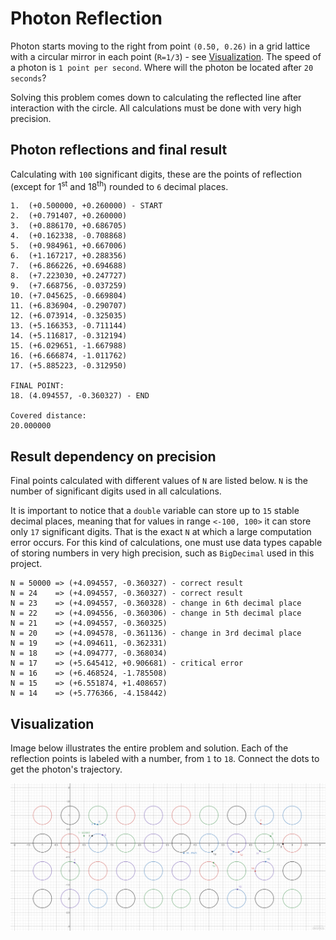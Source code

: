 # Photon Reflection #

Photon starts moving to the right from point `(0.50, 0.26)` in a grid lattice with a circular mirror in each point (`R=1/3`) - see [Visualization](https://github.com/LMesaric/PhotonReflection#visualization). 
The speed of a photon is `1 point per second`. Where will the photon be located after `20 seconds`?

Solving this problem comes down to calculating the reflected line after interaction with the circle. All calculations must be done with very high precision. 


## Photon reflections and final result ##

Calculating with `100` significant digits, these are the points of reflection (except for 1<sup>st</sup> and 18<sup>th</sup>) rounded to `6` decimal places. 

    1.  (+0.500000, +0.260000) - START
    2.  (+0.791407, +0.260000)
    3.  (+0.886170, +0.686705)
    4.  (+0.162338, -0.708868)
    5.  (+0.984961, +0.667006)
    6.  (+1.167217, +0.288356)
    7.  (+6.866226, +0.694688)
    8.  (+7.223030, +0.247727)
    9.  (+7.668756, -0.037259)
    10. (+7.045625, -0.669804)
    11. (+6.836904, -0.290707)
    12. (+6.073914, -0.325035)
    13. (+5.166353, -0.711144)
    14. (+5.116817, -0.312194)
    15. (+6.029651, -1.667988)
    16. (+6.666874, -1.011762)
    17. (+5.885223, -0.312950)

    FINAL POINT: 
    18. (4.094557, -0.360327) - END

    Covered distance: 
    20.000000


## Result dependency on precision ##

Final points calculated with different values of `N` are listed below. `N` is the number of significant digits used in all calculations.

It is important to notice that a `double` variable can store up to `15` stable decimal places, meaning that for values in range `<-100, 100>` it can store only `17` significant digits. That is the exact `N` at which a large computation error occurs. For this kind of calculations, one must use data types capable of storing numbers in very high precision, such as `BigDecimal` used in this project. 

    N = 50000 => (+4.094557, -0.360327) - correct result
    N = 24    => (+4.094557, -0.360327) - correct result
    N = 23    => (+4.094557, -0.360328) - change in 6th decimal place
    N = 22    => (+4.094556, -0.360306) - change in 5th decimal place
    N = 21    => (+4.094557, -0.360325)
    N = 20    => (+4.094578, -0.361136) - change in 3rd decimal place
    N = 19    => (+4.094611, -0.362331)
    N = 18    => (+4.094777, -0.368034)
    N = 17    => (+5.645412, +0.906681) - critical error
    N = 16    => (+6.468524, -1.785508)
    N = 15    => (+6.551874, +1.408657)
    N = 14    => (+5.776366, -4.158442)



## Visualization ##

Image below illustrates the entire problem and solution. Each of the reflection points is labeled with a number, from `1` to `18`. Connect the dots to get the photon's trajectory. 

![Desmos graph](https://raw.githubusercontent.com/LMesaric/PhotonReflection/master/images/PhotonReflection.png)
